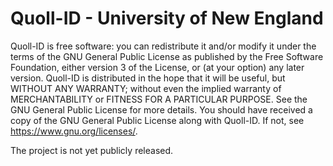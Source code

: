 # Quoll-ID - University of New England

Quoll-ID is free software: you can redistribute it and/or modify
it under the terms of the GNU General Public License as published by
the Free Software Foundation, either version 3 of the License, or
(at your option) any later version.
Quoll-ID is distributed in the hope that it will be useful,
but WITHOUT ANY WARRANTY; without even the implied warranty of
MERCHANTABILITY or FITNESS FOR A PARTICULAR PURPOSE.  See the
GNU General Public License for more details.
You should have received a copy of the GNU General Public License
along with Quoll-ID.  If not, see <https://www.gnu.org/licenses/>.

The project is not yet publicly released.

